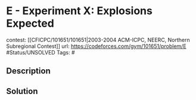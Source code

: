 # E - Experiment X: Explosions Expected

contest: [[CFICPC/101651/101651|2003-2004 ACM-ICPC, NEERC, Northern Subregional Contest]]
url: https://codeforces.com/gym/101651/problem/E
#Status/UNSOLVED
Tags: #

## Description

## Solution

